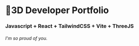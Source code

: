 # 🚀3D Developer Portfolio

### Javascript + React + TailwindCSS + Vite + ThreeJS
###### I'm so proud of you.
